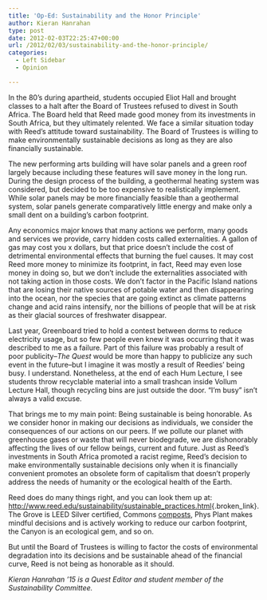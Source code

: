 ```yaml
---
title: 'Op-Ed: Sustainability and the Honor Principle'
author: Kieran Hanrahan
type: post
date: 2012-02-03T22:25:47+00:00
url: /2012/02/03/sustainability-and-the-honor-principle/
categories:
  - Left Sidebar
  - Opinion

---
```

In the 80’s during apartheid, students occupied Eliot Hall and brought classes to a halt after the Board of Trustees refused to divest in South Africa. The Board held that Reed made good money from its investments in South Africa, but they ultimately relented. We face a similar situation today with Reed’s attitude toward sustainability. The Board of Trustees is willing to make environmentally sustainable decisions as long as they are also financially sustainable.

The new performing arts building will have solar panels and a green roof largely because including these features will save money in the long run. During the design process of the building, a geothermal heating system was considered, but decided to be too expensive to realistically implement. While solar panels may be more financially feasible than a geothermal system, solar panels generate comparatively little energy and make only a small dent on a building’s carbon footprint.

Any economics major knows that many actions we perform, many goods and services we provide, carry hidden costs called externalities. A gallon of gas may cost you x dollars, but that price doesn’t include the cost of detrimental environmental effects that burning the fuel causes. It may cost Reed more money to minimize its footprint, in fact, Reed may even lose money in doing so, but we don’t include the externalities associated with not taking action in those costs. We don’t factor in the Pacific Island nations that are losing their native sources of potable water and then disappearing into the ocean, nor the species that are going extinct as climate patterns change and acid rains intensify, nor the billions of people that will be at risk as their glacial sources of freshwater disappear.

Last year, Greenboard tried to hold a contest between dorms to reduce electricity usage, but so few people even knew it was occurring that it was described to me as a failure. Part of this failure was probably a result of poor publicity–_The Quest_ would be more than happy to publicize any such event in the future–but I imagine it was mostly a result of Reedies’ being busy. I understand. Nonetheless, at the end of each Hum Lecture, I see students throw recyclable material into a small trashcan inside Vollum Lecture Hall, though recycling bins are just outside the door. “I’m busy” isn’t always a valid excuse.

That brings me to my main point: Being sustainable is being honorable. As we consider honor in making our decisions as individuals, we consider the consequences of our actions on our peers. If we pollute our planet with greenhouse gases or waste that will never biodegrade, we are dishonorably affecting the lives of our fellow beings, current and future. Just as Reed’s investments in South Africa promoted a racist regime, Reed’s decision to make environmentally sustainable decisions only when it is financially convenient promotes an obsolete form of capitalism that doesn’t properly address the needs of humanity or the ecological health of the Earth.

Reed does do many things right, and you can look them up at: <http://www.reed.edu/sustainability/sustainable_practices.html>{.broken_link}. The Grove is LEED Silver certified, Commons [composts][1], Phys Plant makes mindful decisions and is actively working to reduce our carbon footprint, the Canyon is an ecological gem, and so on.

But until the Board of Trustees is willing to factor the costs of environmental degradation into its decisions and be sustainable ahead of the financial curve, Reed is not being as honorable as it should.

_Kieran Hanrahan ’15 is a Quest Editor and student member of the Sustainability Committee._

 [1]: http://www.reedquest.org/2012/01/greening-garbage-reed-composts-and-now-portland-too/